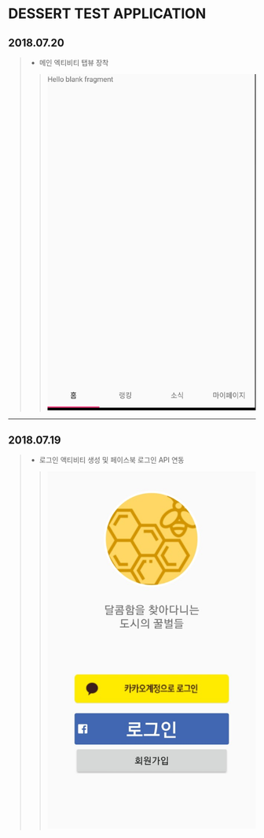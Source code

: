 DESSERT TEST APPLICATION
========
## 2018.07.20
> - 메인 엑티비티 탭뷰 장착
> > ![스크린샷](./screenshots/20180721_01.png)

--------

## 2018.07.19
> - 로그인 액티비티 생성 및 페이스북 로그인 API 연동
> > ![스크린샷](./screenshots/20180719_01.jpeg)
